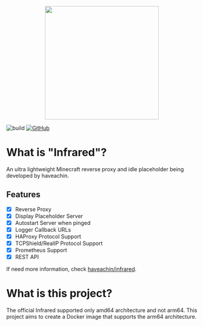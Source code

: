 <p align="center">
   <img width="300" height="auto" src="https://i.imgur.com/sD8cjJc.png">
 </p>

![build](https://github.com/viasnake/infrared-arm64/actions/workflows/test-build-release.yml/badge.svg)
[![GitHub](https://img.shields.io/github/license/haveachin/infrared)](https://raw.githubusercontent.com/viasnake/infrared/master/LICENSE)

# What is "Infrared"?

An ultra lightweight Minecraft reverse proxy and idle placeholder being developed by haveachin.

## Features

- [x] Reverse Proxy
- [x] Display Placeholder Server
- [x] Autostart Server when pinged
- [x] Logger Callback URLs
- [x] HAProxy Protocol Support
- [x] TCPShield/RealIP Protocol Support
- [X] Prometheus Support
- [X] REST API

If need more information, check [haveachin/infrared](https://github.com/haveachin/infrared).

# What is this project?

The official Infrared supported only amd64 architecture and not arm64.
This project aims to create a Docker image that supports the arm64 architecture.
